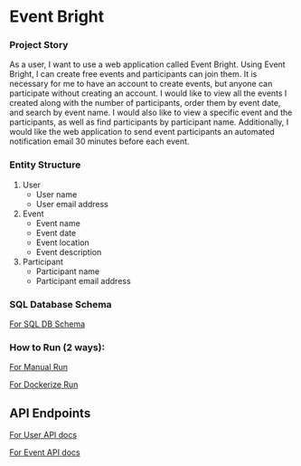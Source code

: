 # Event Bright

### Project Story

As a user, I want to use a web application called Event Bright. Using Event Bright, I can create free events and participants can join them. It is necessary for me to have an account to create events, but anyone can participate without creating an account. I would like to view all the events I created along with the number of participants, order them by event date, and search by event name. I would also like to view a specific event and the participants, as well as find participants by participant name. Additionally, I would like the web application to send event participants an automated notification email 30 minutes before each event.

### Entity Structure

1. User
   - User name
   - User email address
2. Event
   - Event name
   - Event date
   - Event location
   - Event description
3. Participant
   - Participant name
   - Participant email address


### SQL Database Schema 

[For SQL DB Schema](./documentation/db.md "DB Schema Documentation!")





### How to Run (2 ways): 

[For Manual Run](./documentation/run/manual.md "Manual Run!")

[For Dockerize Run](./documentation/run/dockerize.md "Dockerize Run!")



## API Endpoints 


[For User API docs](./documentation/user.md "User API Documentation!")

[For Event API docs](./documentation/events.md "Event API Documentation!")




